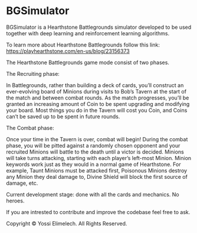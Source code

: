# BGSimulator

BGSimulator is a Hearthstone Battlegrounds simulator developed to be used together with deep learning and reinforcement learning algorithms.

To learn more about Hearthstone Battlegrounds follow this link: https://playhearthstone.com/en-us/blog/23156373

The Hearthstone Battlegrounds game mode consist of two phases.

The Recruiting phase:

In Battlegrounds, rather than building a deck of cards, you’ll construct an ever-evolving board of Minions during visits to Bob’s Tavern at the start of the match and between combat rounds. As the match progresses, you’ll be granted an increasing amount of Coin to be spent upgrading and modifying your board. Most things you do in the Tavern will cost you Coin, and Coins can’t be saved up to be spent in future rounds.

The Combat phase:

Once your time in the Tavern is over, combat will begin! During the combat phase, you will be pitted against a randomly chosen opponent and your recruited Minions will battle to the death until a victor is decided. Minions will take turns attacking, starting with each player’s left-most Minion. Minion keywords work just as they would in a normal game of Hearthstone. For example, Taunt Minions must be attacked first, Poisonous Minions destroy any Minion they deal damage to, Divine Shield will block the first source of damage, etc.


Current development stage: done with all the cards and mechanics. No heroes.

If you are intrested to contribute and improve the codebase feel free to ask.



Copyright © Yossi Elimelech. All Rights Reserved.
